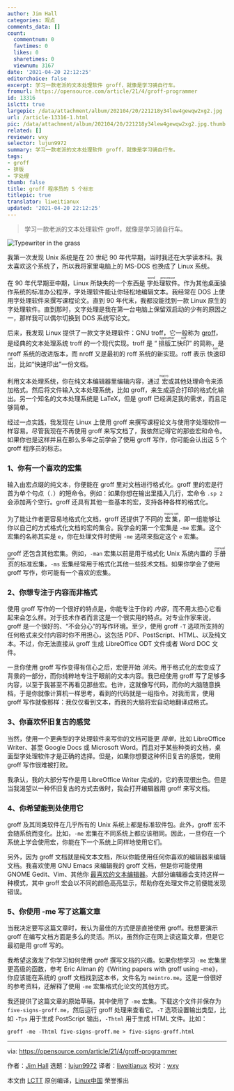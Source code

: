 ```yaml
---
author: Jim Hall
categories: 观点
comments_data: []
count:
  commentnum: 0
  favtimes: 0
  likes: 0
  sharetimes: 0
  viewnum: 3167
date: '2021-04-20 22:12:25'
editorchoice: false
excerpt: 学习一款老派的文本处理软件 groff，就像是学习骑自行车。
fromurl: https://opensource.com/article/21/4/groff-programmer
id: 13316
islctt: true
largepic: /data/attachment/album/202104/20/221218y34lew4gewqw2xg2.jpg
url: /article-13316-1.html
pic: /data/attachment/album/202104/20/221218y34lew4gewqw2xg2.jpg.thumb.jpg
related: []
reviewer: wxy
selector: lujun9972
summary: 学习一款老派的文本处理软件 groff，就像是学习骑自行车。
tags:
- groff
- 排版
- 字处理
thumb: false
title: groff 程序员的 5 个标志
titlepic: true
translator: liweitianux
updated: '2021-04-20 22:12:25'
---
```



> 
> 学习一款老派的文本处理软件 groff，就像是学习骑自行车。
> 
> 
> 


![](/data/attachment/album/202104/20/221218y34lew4gewqw2xg2.jpg "Typewriter in the grass")


我第一次发现 Unix 系统是在 20 世纪 90 年代早期，当时我还在大学读本科。我太喜欢这个系统了，所以我将家里电脑上的 MS-DOS 也换成了 Linux 系统。


在 90 年代早期至中期，Linux 所缺失的一个东西是<ruby> 字处理软件 <rt>  word processor </rt></ruby>。作为其他桌面操作系统的标准办公程序，字处理软件能让你轻松地编辑文本。我经常在 DOS 上使用字处理软件来撰写课程论文。直到 90 年代末，我都没能找到一款 Linux 原生的字处理软件。直到那时，文字处理是我在第一台电脑上保留双启动的少有的原因之一，那样我可以偶尔切换到 DOS 系统写论文。


后来，我发现 Linux 提供了一款文字处理软件：GNU troff，它一般称为 [groff](https://en.wikipedia.org/wiki/Groff_(software))，是经典的文本处理系统 troff 的一个现代实现。troff 是 “<ruby> 排版工快印 <rt>  typesetter roff </rt></ruby>” 的简称，是 nroff 系统的改进版本，而 nroff 又是最初的 roff 系统的新实现。roff 表示<ruby> 快速印出 <rt>  run off </rt></ruby>，比如“快速印出”一份文档。


利用文本处理系统，你在纯文本编辑器里编辑内容，通过<ruby> 宏 <rt>  macro </rt></ruby>或其他处理命令来添加格式。然后将文件输入文本处理系统，比如 groff，来生成适合打印的格式化输出。另一个知名的文本处理系统是 LaTeX，但是 groff 已经满足我的需求，而且足够简单。


经过一点实践，我发现在 Linux 上使用 groff 来撰写课程论文与使用字处理软件一样容易。尽管我现在不再使用 groff 来写文档了，我依然记得它的那些宏和命令。如果你也是这样并且在那么多年之前学会了使用 groff 写作，你可能会认出这 5 个 groff 程序员的标志。


### 1、你有一个喜欢的宏集


输入由宏点缀的纯文本，你便能在 groff 里对文档进行格式化。groff 里的宏是行首为单个句点（`.`）的短命令。例如：如果你想在输出里插入几行，宏命令 `.sp 2` 会添加两个空行。groff 还具有其他一些基本的宏，支持各种各样的格式化。


为了能让作者更容易地格式化文档，groff 还提供了不同的 <ruby> 宏集 <rt>  macro set </rt></ruby>，即一组能够让你以自己的方式格式化文档的宏的集合。我学会的第一个宏集是 `-me` 宏集。这个宏集的名称其实是 `e`，你在处理文件时使用 `-me` 选项来指定这个 `e` 宏集。


groff 还包含其他宏集。例如，`-man` 宏集以前是用于格式化 Unix 系统内置的 <ruby> 手册页 <rt>  manual page </rt></ruby> 的标准宏集，`-ms` 宏集经常用于格式化其他一些技术文档。如果你学会了使用 groff 写作，你可能有一个喜欢的宏集。


### 2、你想专注于内容而非格式


使用 groff 写作的一个很好的特点是，你能专注于你的 *内容*，而不用太担心它看起来会怎么样。对于技术作者而言这是一个很实用的特点。对专业作家来说，groff 是一个很好的、“不会分心”的写作环境。至少，使用 groff `-T` 选项所支持的任何格式来交付内容时你不用担心，这包括 PDF、PostScript、HTML、以及纯文本。不过，你无法直接从 groff 生成 LibreOffice ODT 文件或者 Word DOC 文件。


一旦你使用 groff 写作变得有信心之后，宏便开始 *消失*。用于格式化的宏变成了背景的一部分，而你纯粹地专注于眼前的文本内容。我已经使用 groff 写了足够多内容，以至于我甚至不再看见那些宏。也许，这就像写代码，而你的大脑随意换档，于是你就像计算机一样思考，看到的代码就是一组指令。对我而言，使用 groff 写作就像那样：我仅仅看到文本，而我的大脑将宏自动地翻译成格式。


### 3、你喜欢怀旧复古的感觉


当然，使用一个更典型的字处理软件来写你的文档可能更 *简单*，比如 LibreOffice Writer、甚至 Google Docs 或 Microsoft Word。而且对于某些种类的文档，桌面型字处理软件才是正确的选择。但是，如果你想要这种怀旧复古的感觉，使用 groff 写作很难被打败。


我承认，我的大部分写作是用 LibreOffice Writer 完成的，它的表现很出色。但是当我渴望以一种怀旧复古的方式去做时，我会打开编辑器用 groff 来写文档。


### 4、你希望能到处使用它


groff 及其同类软件在几乎所有的 Unix 系统上都是标准软件包。此外，groff 宏不会随系统而变化。比如，`-me` 宏集在不同系统上都应该相同。因此，一旦你在一个系统上学会使用宏，你能在下一个系统上同样地使用它们。


另外，因为 groff 文档就是纯文本文档，所以你能使用任何你喜欢的编辑器来编辑文档。我喜欢使用 GNU Emacs 来编辑我的 groff 文档，但是你可能使用 GNOME Gedit、Vim、其他你 [最喜欢的文本编辑器](https://opensource.com/article/21/2/open-source-text-editors)。大部分编辑器会支持这样一种模式，其中 groff 宏会以不同的颜色高亮显示，帮助你在处理文件之前便能发现错误。


### 5、你使用 -me 写了这篇文章


当我决定要写这篇文章时，我认为最佳的方式便是直接使用 groff。我想要演示 groff 在编写文档方面是多么的灵活。所以，虽然你正在网上读这篇文章，但是它最初是用 groff 写的。


我希望这激发了你学习如何使用 groff 撰写文档的兴趣。如果你想学习 `-me` 宏集里更高级的函数，参考 Eric Allman 的《Writing papers with groff using -me》，你应该能在系统的 groff 文档找到这本书，文件名为 `meintro.me`。这是一份很好的参考资料，还解释了使用 `-me` 宏集格式化论文的其他方式。


我还提供了这篇文章的原始草稿，其中使用了 `-me` 宏集。下载这个文件并保存为 `five-signs-groff.me`，然后运行 groff 处理来查看它。`-T` 选项设置输出类型，比如 `-Tps` 用于生成 PostScript 输出，`-Thtml` 用于生成 HTML 文件。比如：



```
groff -me -Thtml five-signs-groff.me > five-signs-groff.html

```



---


via: <https://opensource.com/article/21/4/groff-programmer>


作者：[Jim Hall](https://opensource.com/users/jim-hall) 选题：[lujun9972](https://github.com/lujun9972) 译者：[liweitianux](https://github.com/liweitianux) 校对：[wxy](https://github.com/wxy)


本文由 [LCTT](https://github.com/LCTT/TranslateProject) 原创编译，[Linux中国](https://linux.cn/) 荣誉推出